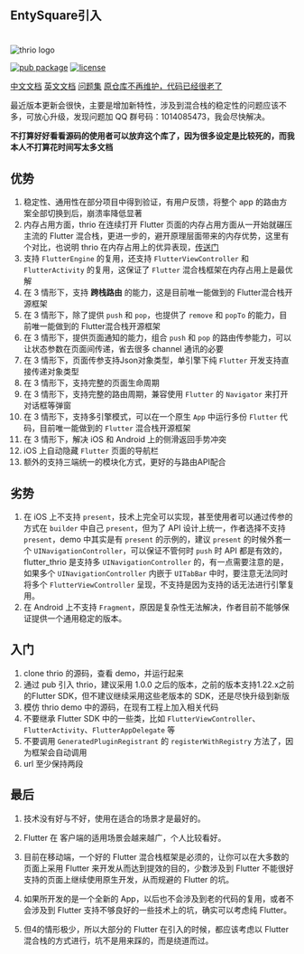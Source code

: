 #
## EntySquare引入
#

![thrio logo](./doc/imgs/thrio.png)

[![pub package](https://img.shields.io/pub/v/flutter_thrio.svg)](https://pub.dartlang.org/packages/flutter_thrio)
[![license](https://img.shields.io/github/license/hellobike/thrio.svg?maxAge=2592000)](https://github.com/hellobike/thrio/LICENSE)

[中文文档](./doc/Feature.md) [英文文档](./doc/Feature_EN.md) [问题集](./doc/Questions.md)  [原仓库不再维护，代码已经很老了](https://github.com/hellobike/flutter_thrio)

最近版本更新会很快，主要是增加新特性，涉及到混合栈的稳定性的问题应该不多，可放心升级，发现问题加 QQ 群号码：1014085473，我会尽快解决。

**不打算好好看看源码的使用者可以放弃这个库了，因为很多设定是比较死的，而我本人不打算花时间写太多文档**

## 优势

01. 稳定性、通用性在部分项目中得到验证，有用户反馈，将整个 app 的路由方案全部切换到后，崩溃率降低显著
2.  内存占用方面，thrio 在连续打开 Flutter 页面的内存占用方面从一开始就碾压主流的 Flutter 混合栈，更进一步的，避开原理层面带来的内存优势，这里有个对比，也说明 thrio 在内存占用上的优异表现，[传送门](https://github.com/alibaba/flutter_boost/issues/933)
3.  支持 `FlutterEngine` 的复用，还支持 `FlutterViewController` 和 `FlutterActivity` 的复用，这保证了 `Flutter` 混合栈框架在内存占用上是最优解
4.  在 3 情形下，支持 **跨栈路由** 的能力，这是目前唯一能做到的 Flutter混合栈开源框架
5.  在 3 情形下，除了提供 `push` 和 `pop`，也提供了 `remove` 和 `popTo` 的能力，目前唯一能做到的 Flutter混合栈开源框架
6.  在 3 情形下，提供页面通知的能力，组合 `push` 和 `pop` 的路由传参能力，可以让状态参数在页面间传递，省去很多 channel 通讯的必要
7.  在 3 情形下，页面传参支持Json对象类型，单引擎下纯 `Flutter` 开发支持直接传递对象类型
8.  在 3 情形下，支持完整的页面生命周期
9.  在 3 情形下，支持完整的路由周期，兼容使用 `Flutter` 的 `Navigator` 来打开对话框等弹窗
10. 在 3 情形下，支持多引擎模式，可以在一个原生 `App` 中运行多份 `Flutter` 代码，目前唯一能做到的 `Flutter` 混合栈开源框架
11. 在 3 情形下，解决 iOS 和 Android 上的侧滑返回手势冲突
12. iOS 上自动隐藏 `Flutter` 页面的导航栏
13. 额外的支持三端统一的模块化方式，更好的与路由API配合

## 劣势

01. 在 iOS 上不支持 `present`，技术上完全可以实现，甚至使用者可以通过传参的方式在 `builder` 中自己 `present`，但为了 API 设计上统一，作者选择不支持  `present`，demo 中其实是有 `present` 的示例的，建议 `present` 的时候外套一个 `UINavigationController`，可以保证不管何时 `push` 时 API 都是有效的，flutter_thrio 是支持多 `UINavigationController` 的，有一点需要注意的是，如果多个 `UINavigationController` 内嵌于 `UITabBar` 中时，要注意无法同时将多个 `FlutterViewController` 呈现，不支持是因为支持的话无法进行引擎复用。
02. 在 Android 上不支持 `Fragment`，原因是复杂性无法解决，作者目前不能够保证提供一个通用稳定的版本。

## 入门

01. clone thrio 的源码，查看 demo，并运行起来
02. 通过 pub 引入 thrio，建议采用 1.0.0 之后的版本，之前的版本支持1.22.x之前的Flutter SDK，但不建议继续采用这些老版本的 SDK，还是尽快升级到新版
03. 模仿 thrio demo 中的源码，在现有工程上加入相关代码
04. 不要继承 Flutter SDK 中的一些类，比如 `FlutterViewController`、`FlutterActivity`、`FlutterAppDelegate` 等
05. 不要调用 `GeneratedPluginRegistrant` 的 `registerWithRegistry` 方法了，因为框架会自动调用
6.  url 至少保持两段

## 最后

01. 技术没有好与不好，使用在适合的场景才是最好的。

02. Flutter 在 客户端的适用场景会越来越广，个人比较看好。

03. 目前在移动端，一个好的 Flutter 混合栈框架是必须的，让你可以在大多数的页面上采用 Flutter 来开发从而达到提效的目的，少数涉及到 Flutter 不能很好支持的页面上继续使用原生开发，从而规避的 Flutter 的坑。

04. 如果所开发的是一个全新的 App，以后也不会涉及到老的代码的复用，或者不会涉及到 Flutter 支持不够良好的一些技术上的坑，确实可以考虑纯 Flutter。

05. 但4的情形极少，所以大部分的 Flutter 在引入的时候，都应该考虑以 Flutter 混合栈的方式进行，坑不是用来踩的，而是绕道而过。

[gitter channel]: https://badges.gitter.im/flutter_thrio/flutter_thrio.svg
[gitter badge]: https://gitter.im/flutter_thrio/flutter_thrio?utm_source=badge&utm_medium=badge&utm_campaign=pr-badge&utm_content=badge
